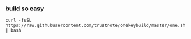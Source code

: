 ### build so easy

```
curl -fsSL https://raw.githubusercontent.com/trustnote/onekeybuild/master/one.sh | bash
```

